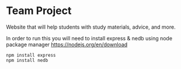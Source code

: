 # Team Project

Website that will help students with study materials, advice, and more.

In order to run this you will need to install express & nedb using node package manager
https://nodejs.org/en/download
```
npm install express
npm install nedb
```
